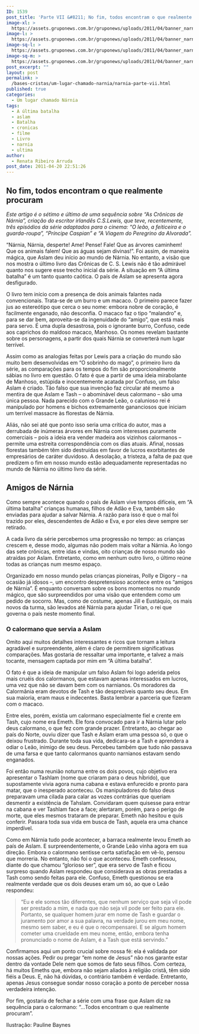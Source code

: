 ```yaml
---
ID: 1539
post_title: 'Parte VII &#8211; No fim, todos encontram o que realmente procuram'
image-xl: >
  https://assets.gruponews.com.br/gruponews/uploads/2011/04/banner_narnia_parte7.jpg
image-l: >
  https://assets.gruponews.com.br/gruponews/uploads/2011/04/banner_narnia_parte7.jpg
image-sq-l: >
  https://assets.gruponews.com.br/gruponews/uploads/2011/04/banner_narnia_parte7.jpg
image-sq-m: >
  https://assets.gruponews.com.br/gruponews/uploads/2011/04/banner_narnia_parte7-720x320.jpg
post_excerpt: ""
layout: post
permalink: >
  /bases-cristas/um-lugar-chamado-narnia/narnia-parte-vii.html
published: true
categories:
  - Um lugar chamado Nárnia
tags:
  - A última batalha
  - aslam
  - Batalha
  - cronicas
  - filme
  - Livro
  - narnia
  - ultima
author:
  - Renata Ribeiro Arruda
post_date: 2011-04-20 22:51:26
---
```

<h2>No fim, todos encontram o que realmente procuram</h2>
<em>Este artigo é o sétimo e último de uma sequência sobre “As Crônicas de Nárnia”, criação do escritor irlandês C.S.Lewis, que teve, recentemente, três episódios da série adaptados para o cinema: “O leão, a feiticeira e o guarda-roupa”, “Príncipe Caspian” e “A Viagem do Peregrino da Alvorada”.</em>

“Nárnia, Nárnia, desperte! Ame! Pense! Fale! Que as árvores caminhem! Que os animais falem! Que as águas sejam divinas!”. Foi assim, de maneira mágica, que Aslam deu início ao mundo de Nárnia. No entanto, a visão que nos mostra o último livro das Crônicas de C. S. Lewis não é tão admirável quanto nos sugere esse trecho inicial da série. A situação em “A última batalha” é um tanto quanto caótica. O país de Aslam se apresenta agora desfigurado.

O livro tem início com a presença de dois animais falantes nada convencionais. Trata-se de um burro e um macaco. O primeiro parece fazer jus ao estereótipo que cerca o seu nome: embora nobre de coração, é facilmente enganado, não desconfia. O macaco faz o tipo “malandro” e, para se dar bem, aproveita-se da ingenuidade do “amigo”, que está mais para servo. É uma dupla desastrosa, pois o ignorante burro, Confuso, cede aos caprichos do maldoso macaco, Manhoso. Os nomes revelam bastante sobre os personagens, a partir dos quais Nárnia se converterá num lugar terrível.

Assim como as analogias feitas por Lewis para a criação do mundo são muito bem desenvolvidas em “O sobrinho do mago”, o primeiro livro da série, as comparações para os tempos do fim são proporcionalmente sábias no livro em questão. O fato é que a partir de uma ideia mirabolante de Manhoso, estúpida e inocentemente acatada por Confuso, um falso Aslam é criado. Tão falso que sua invenção faz circular até mesmo a mentira de que Aslam e Tash – o abominável deus calormano – são uma única pessoa. Nada parecido com o Grande Leão, o calunioso rei é manipulado por homens e bichos extremamente gananciosos que iniciam um terrível massacre às florestas de Nárnia.

Aliás, não sei até que ponto isso seria uma crítica do autor, mas a derrubada de inúmeras árvores em Nárnia com interesses puramente comerciais – pois a ideia era vender madeira aos vizinhos calormanos – permite uma estreita correspondência com os dias atuais. Afinal, nossas florestas também têm sido destruídas em favor de lucros exorbitantes de empresários de caráter duvidoso. A desolação, a tristeza, a falta de paz que predizem o fim em nosso mundo estão adequadamente representadas no mundo de Nárnia no último livro da série.
<h2>Amigos de Nárnia</h2>
Como sempre acontece quando o país de Aslam vive tempos difíceis, em “A última batalha” crianças humanas, filhos de Adão e Eva, também são enviadas para ajudar a salvar Nárnia. A razão para isso é que o mal foi trazido por eles, descendentes de Adão e Eva, e por eles deve sempre ser retirado.

A cada livro da série percebemos uma progressão no tempo: as crianças crescem e, desse modo, algumas não podem mais voltar a Nárnia. Ao longo das sete crônicas, entre idas e vindas, oito crianças de nosso mundo são atraídas por Aslam. Entretanto, como em nenhum outro livro, o último reúne todas as crianças num mesmo espaço.

Organizado em nosso mundo pelas crianças pioneiras, Polly e Digory – na ocasião já idosos –, um encontro despretensioso acontece entre os “amigos de Nárnia”. É enquanto conversam sobre os bons momentos no mundo mágico, que são surpreendidos por uma visão que entendem como um pedido de socorro. Mas, como de costume, apenas Jill e Eustáquio, os mais novos da turma, são levados até Nárnia para ajudar Tirian, o rei que governa o país neste momento final.
<h3>O calormano que servia a Aslam</h3>
Omito aqui muitos detalhes interessantes e ricos que tornam a leitura agradável e surpreendente, além é claro de permitirem significativas comparações. Mas gostaria de ressaltar uma importante, e talvez a mais tocante, mensagem captada por mim em “A última batalha”.

O fato é que a ideia de manipular um falso Aslam foi logo aderida pelos mais cruéis dos calormanos, que estavam apenas interessados em lucros, uma vez que não se davam bem com os narnianos. Os moradores da Calormânia eram devotos de Tash e tão desprezíveis quanto seu deus. Em sua maioria, eram maus e indecentes. Basta lembrar a parceria que fizeram com o macaco.

Entre eles, porém, existia um calormano especialmente fiel e crente em Tash, cujo nome era Emeth. Ele fora convocado para ir a Nárnia lutar pelo deus calormano, o que fez com grande prazer. Entretanto, ao chegar ao país do Norte, ouviu dizer que Tash e Aslam eram uma pessoa só, o que o deixou frustrado. Durante toda sua vida, dedicara-se a Tash e aprendera a odiar o Leão, inimigo de seu deus. Percebeu também que tudo não passava de uma farsa e que tanto calormanos quanto narnianos estavam sendo enganados.

Foi então numa reunião noturna entre os dois povos, cujo objetivo era apresentar o Tashlam (nome que criaram para o deus híbrido), que supostamente vivia agora numa cabana e estava enfurecido e pronto para matar, que o inesperado aconteceu. Os manipuladores do falso deus preparavam uma cilada para calar as vozes contrárias que queriam desmentir a existência de Tahslam. Convidaram quem quisesse para entrar na cabana e ver Tashlam face a face; alertaram, porém, para o perigo de morte, que eles mesmos trataram de preparar. Emeth não hesitou e quis conferir. Passara toda sua vida em busca de Tash, aquela era uma chance imperdível.

Como em Nárnia tudo pode acontecer, a barraca realmente levou Emeth ao país de Aslam. E surpreendentemente, o Grande Leão vinha agora em sua direção. Embora o calormano sentisse certa satisfação em vê-lo, pensou que morreria. No entanto, não foi o que aconteceu. Emeth confessou, diante do que chamou “glorioso ser”, que era servo de Tash e ficou surpreso quando Aslam respondeu que considerava as obras prestadas a Tash como sendo feitas para ele. Confuso, Emeth questionou se era realmente verdade que os dois deuses eram um só, ao que o Leão respondeu:
<blockquote>“Eu e ele somos tão diferentes, que nenhum serviço que seja vil pode ser prestado a mim, e nada que não seja vil pode ser feito para ele. Portanto, se qualquer homem jurar em nome de Tash e guardar o juramento por amor a sua palavra, na verdade jurou em meu nome, mesmo sem saber, e eu é que o recompensarei. E se algum homem cometer uma crueldade em meu nome, então, embora tenha pronunciado o nome de Aslam, é a Tash que está servindo.”</blockquote>
Confirmamos aqui um ponto crucial sobre nossa fé: ela é validada por nossas ações. Pedir ou pregar “em nome de Jesus” não nos garante estar dentro da vontade Dele nem que somos de fato seus filhos. Com certeza, há muitos Emeths que, embora não sejam aliados à religião cristã, têm sido fiéis a Deus. E, não há dúvidas, o contrário também é verdade. Entretanto, apenas Jesus consegue sondar nosso coração a ponto de perceber nossa verdadeira intenção.

Por fim, gostaria de fechar a série com uma frase que Aslam diz na sequência para o calormano: “...Todos encontram o que realmente procuram”.

Ilustração: Pauline Baynes